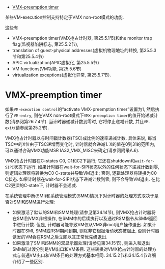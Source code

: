 
<!-- @import "[TOC]" {cmd="toc" depthFrom=1 depthTo=6 orderedList=false} -->

<!-- code_chunk_output -->

- [VMX-preemption timer](#vmx-preemption-timer)

<!-- /code_chunk_output -->

某些VM-execution控制支持特定于VMX non-root模式的功能.  

这些有
* VMX-preemption timer(VMX抢占计时器, 第25.5.1节)和the monitor trap flag(监视器陷阱标志, 第25.5.2节), 
* translation of guest-physical addresses(虚拟机物理地址的转换, 第25.5.3节和第25.5.4节)
* APIC virtualization(APIC虚拟化, 第25.5.5节)
* VM functions(VM功能, 第25.5.6节)
* virtualization exceptions(虚拟化异常, 第25.5.7节). 

# VMX-preemption timer

如果`VM-execution control`的“activate VMX-preemption timer”设置为1, 然后执行了`VM-entry`, 则在VMX non-root模式下`VMX-preemption timer`的值开始递减计数(请参阅第26.7.4节). 当计时器递减计数到零时, 它将停止递减计数, 并且`VM-exit`(请参阅第25.2节). 

VMX抢占计时器以与时间戳计数器(TSC)成比例的速率递减计数. 具体来说, 每当TSC中的X位由于TSC递增而变化时, 计时器就会递减1.  X的值在0到31的范围内, 可以通过咨询VMX功能MSR IA32_VMX_MISC来确定(请参阅附录A.6). 

VMX抢占计时器在C-states C0, C1和C2下运行; 它还在shutdown和`wait-for-SIPI`状态下运行. 如果计时器在wait-for-SIPI状态以外的任何状态下递减计数到零, 则逻辑处理器将转换为C0 C-state并导致VM退出; 否则, 逻辑处理器将转换为C0 C状态. 如果计时器在wait-for-SIPI状态下递减计数到零, 则不会导致VM退出. 在比C2更深的C-state下, 计时器不会递减. 

在系统管理中断(SMI)和系统管理模式(SMM)情况下对计时器的处理方式取决于是否对SMI和SMM进行处理: 
* 如果激活了默认的SMI和SMM处理(请参见第34.14节), 则VMX抢占计时器将在SMI到VMX非根操作, 在SMM中的后续执行以及通过RSM指令从SMM返回中进行计数. 但是, 计时器可能导致VM仅从VMX非root用户操作退出. 如果计时器在SMI, SMM或RSM期间到期, 则除非它根据活动状态被阻止, 否则计时器诱发的VM会在RSM之后立即以其正常优先级退出. 
* 如果激活了SMI和SMM的双显示器处理(请参见第34.15节), 则进入和退出SMM的过渡分别是VM出口和VM条目. 这些转换对VMX抢占计时器的处理方式与普通VM出口和VM条目的处理方式基本相同.  34.15.2节和34.15.4节详细介绍了一些区别. 